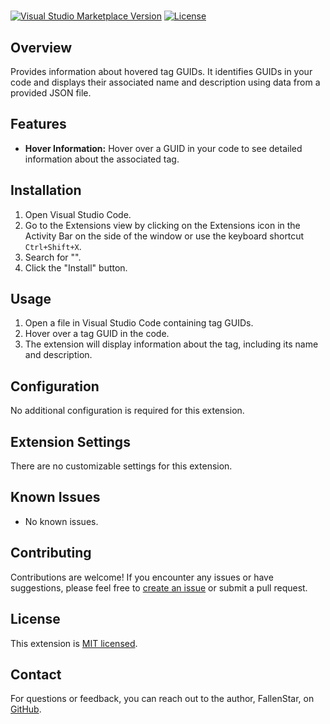 # <BG3-TagsInfos>

[![Visual Studio Marketplace Version](https://img.shields.io/visual-studio-marketplace/v/your-extension-publisher.your-extension-name.svg)](https://marketplace.visualstudio.com/items?itemName=your-extension-publisher.your-extension-name)
[![License](https://img.shields.io/badge/license-MIT-blue.svg)](https://github.com/your-github-username/your-extension-repo/blob/main/LICENSE)

## Overview

Provides information about hovered tag GUIDs. It identifies GUIDs in your code and displays their associated name and description using data from a provided JSON file.

## Features

- **Hover Information:** Hover over a GUID in your code to see detailed information about the associated tag.

## Installation

1. Open Visual Studio Code.
2. Go to the Extensions view by clicking on the Extensions icon in the Activity Bar on the side of the window or use the keyboard shortcut `Ctrl+Shift+X`.
3. Search for "<BG3-TagsInfos>".
4. Click the "Install" button.

## Usage

1. Open a file in Visual Studio Code containing tag GUIDs.
2. Hover over a tag GUID in the code.
3. The extension will display information about the tag, including its name and description.

## Configuration

No additional configuration is required for this extension.

## Extension Settings

There are no customizable settings for this extension.

## Known Issues

- No known issues.

## Contributing

Contributions are welcome! If you encounter any issues or have suggestions, please feel free to [create an issue](https://github.com/your-github-username/your-extension-repo/issues) or submit a pull request.

## License

This extension is [MIT licensed](LICENSE).

## Contact

For questions or feedback, you can reach out to the author, FallenStar, on [GitHub](https://github.com/FallenStar08).

